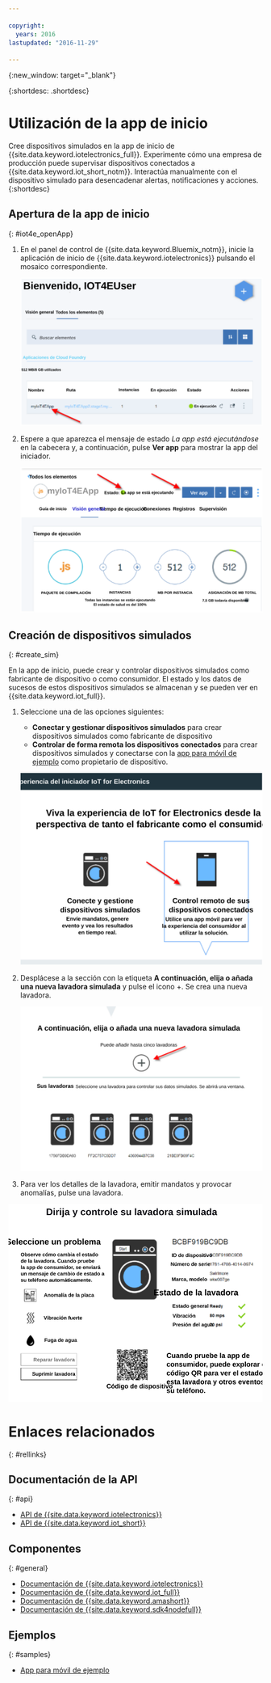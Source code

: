 ```yaml
---

copyright:
  years: 2016
lastupdated: "2016-11-29"

---
```


{:new_window: target="\_blank"}

{:shortdesc: .shortdesc}


# Utilización de la app de inicio
Cree dispositivos simulados en la app de inicio de {{site.data.keyword.iotelectronics_full}}. Experimente cómo una empresa de producción puede supervisar dispositivos conectados a {{site.data.keyword.iot_short_notm}}. Interactúa manualmente con el dispositivo simulado para desencadenar alertas, notificaciones y acciones.
{:shortdesc}


## Apertura de la app de inicio
{: #iot4e_openApp}

1. En el panel de control de {{site.data.keyword.Bluemix_notm}}, inicie la aplicación de inicio de {{site.data.keyword.iotelectronics}} pulsando el mosaico correspondiente.

    ![{{site.data.keyword.iotelectronics}} en el panel de control.](images/IoT4E_bm_dashboard.svg "{{site.data.keyword.iotelectronics}} en el panel de control")

2. Espere a que aparezca el mensaje de estado *La app está ejecutándose* en la cabecera y, a continuación, pulse **Ver app** para mostrar la app del iniciador.  

    ![{{site.data.keyword.iotelectronics}} ver app.](images/IoT4E_view_app.svg "{{site.data.keyword.iotelectronics}} ver app")

## Creación de dispositivos simulados
{: #create_sim}

En la app de inicio, puede crear y controlar dispositivos simulados como fabricante de dispositivo o como consumidor. El estado y los datos de sucesos de estos dispositivos simulados se almacenan y se pueden ver en {{site.data.keyword.iot_full}}.

1. Seleccione una de las opciones siguientes:
    - **Conectar y gestionar dispositivos simulados** para crear dispositivos simulados como fabricante de dispositivo
    - **Controlar de forma remota los dispositivos conectados** para crear dispositivos simulados y conectarse con la [app para móvil de ejemplo](iotelectronics_config_mobile.html) como propietario de dispositivo.

    ![Experiencia del iniciador de {{site.data.keyword.iotelectronics}}](images/IoT4E_remotely_option.svg "Experiencia del iniciador de {{site.data.keyword.iotelectronics}}")

2. Desplácese a la sección con la etiqueta **A continuación, elija o añada una nueva lavadora simulada** y pulse el icono +. Se crea una nueva lavadora.

    ![Adición de una lavadora.](images/IoT4E_add_washer.svg "Adición de una lavadora")

3. Para ver los detalles de la lavadora, emitir mandatos y provocar anomalías, pulse una lavadora.

  ![Detalles de estado de lavadora.](images/IoT4E_washer_control.svg "Detalles de estado de lavadora")


# Enlaces relacionados
{: #rellinks}

## Documentación de la API
{: #api}
* [API de {{site.data.keyword.iotelectronics}}](http://ibmiotforelectronics.mybluemix.net/public/iot4eregistrationapi.html)
* [API de {{site.data.keyword.iot_short}}](https://developer.ibm.com/iotfoundation/recipes/api-documentation/)


## Componentes
{: #general}

* [Documentación de {{site.data.keyword.iotelectronics}}](iotelectronics_overview.html)
* [Documentación de {{site.data.keyword.iot_full}}](https://console.ng.bluemix.net/docs/services/IoT/index.html)
*  [Documentación de {{site.data.keyword.amashort}}](https://console.ng.bluemix.net/docs/services/mobileaccess/overview.html)
* [Documentación de {{site.data.keyword.sdk4nodefull}}](https://console.ng.bluemix.net/docs/runtimes/nodejs/index.html#nodejs_runtime)

## Ejemplos
{: #samples}
* [App para móvil de ejemplo](https://console.ng.bluemix.net/docs/starters/IotElectronics/iotelectronics_config_mobile.html)
